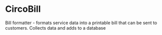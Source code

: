 # CircoBill
Bill formatter - formats service data into a printable bill that can be sent to customers. Collects data and adds to a database
